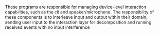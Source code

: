 
These programs are responsible for managing device-level interaction capabilities, such as the cli and speaker/microphone. The responsibility of these components is to interleave input and output within their domain, sending user input to the interaction layer for decomposition and running received events with no input interference
